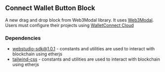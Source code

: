 ## Connect Wallet Button Block

A new drag and drop *<w3m-button>* block from Web3Modal library. It uses [Web3Modal](https://docs.walletconnect.com/web3modal/javascript/about).
Users must configure their projects using [WalletConnect Cloud](https://cloud.walletconnect.com)

### Dependencies

- [webstudio-sdk@1.0.1](https://cdn.jsdelivr.net/npm/webstudio-sdk@1.0.1/dist/main.min.js) - constants and utilities are used to interact with blockchain using etherjs
- [tailwind-css](https://cdn.tailwindcss.com) - constants and utilities are used to interact with blockchain using etherjs

